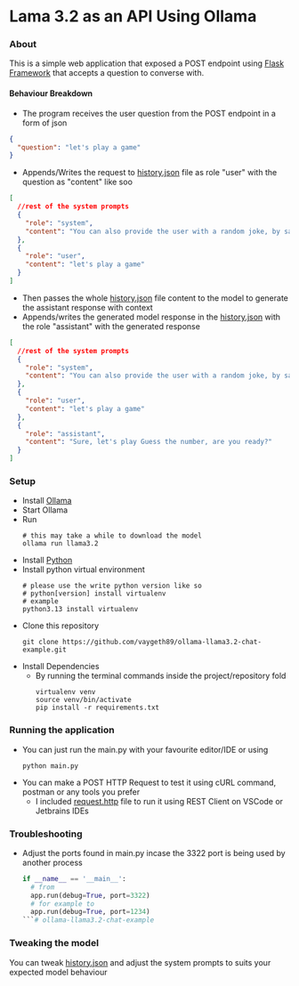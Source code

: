 # Lama 3.2 as an API Using Ollama

### About

This is a simple web application that exposed a POST endpoint using [Flask Framework](https://flask.palletsprojects.com/en/stable/) that accepts a question to converse with.

#### Behaviour Breakdown

* The program receives the user question from the POST endpoint in a form of json

```json
{
  "question": "let's play a game"
}
```

* Appends/Writes the request to [history.json](./files/history.json) file as role "user" with the
  question as "content" like soo

```json
[
  //rest of the system prompts
  {
    "role": "system",
    "content": "You can also provide the user with a random joke, by saying 'Tell me a joke'. When telling a joke, keep it safe and clean, and never tell a joke that is offensive or inappropriate."
  },
  {
    "role": "user",
    "content": "let's play a game"
  }
]
```

* Then passes the whole [history.json](./files/history.json) file content to the model to generate the assistant response with context
* Appends/writes the generated model response in the [history.json](./files/history.json) with the role "assistant" with
  the generated response

```json
[
  //rest of the system prompts
  {
    "role": "system",
    "content": "You can also provide the user with a random joke, by saying 'Tell me a joke'. When telling a joke, keep it safe and clean, and never tell a joke that is offensive or inappropriate."
  },
  {
    "role": "user",
    "content": "let's play a game"
  },
  {
    "role": "assistant",
    "content": "Sure, let's play Guess the number, are you ready?"
  }
]
```

### Setup

* Install [Ollama](https://ollama.com/download)
* Start Ollama
* Run
  ```shell
  # this may take a while to download the model 
  ollama run llama3.2 
  ```
* Install [Python](https://www.python.org/downloads/)
* Install python virtual environment
  ```shell
  # please use the write python version like so
  # python[version] install virtualenv
  # example
  python3.13 install virtualenv
  ```
* Clone this repository
  ```shell
  git clone https://github.com/vaygeth89/ollama-llama3.2-chat-example.git
  ```
* Install Dependencies
    * By running the terminal commands inside the project/repository fold
      ```shell
      virtualenv venv
      source venv/bin/activate
      pip install -r requirements.txt
      ```

### Running the application

* You can just run the main.py with your favourite editor/IDE or using
  ```shell
  python main.py
  ```
* You can make a POST HTTP Request to test it using cURL command, postman or any tools you prefer
    * I included [request.http](request.http) file to run it using REST Client on VSCode or Jetbrains IDEs

### Troubleshooting

* Adjust the ports found in main.py incase the 3322 port is being used by another process
  ```python
  if __name__ == '__main__':
    # from
    app.run(debug=True, port=3322)
    # for example to
    app.run(debug=True, port=1234)
  ```# ollama-llama3.2-chat-example

### Tweaking the model

You can tweak [history.json](./files/history.json) and adjust the system prompts to suits your expected model behaviour
